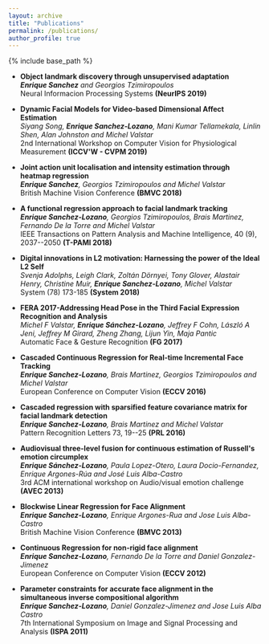 ```yaml
---
layout: archive
title: "Publications"
permalink: /publications/
author_profile: true
---
```


{% include base_path %}

* **Object landmark discovery through unsupervised adaptation**  
***Enrique Sanchez** and Georgios Tzimiropoulos*  
Neural Informacion Processing Systems **(NeurIPS 2019)**  

* **Dynamic Facial Models for Video-based Dimensional Affect Estimation**  
*Siyang Song, **Enrique Sanchez-Lozano**, Mani Kumar Tellamekala, Linlin Shen, Alan Johnston and  Michel Valstar*  
2nd International Workshop on Computer Vision for Physiological Measurement **(ICCV'W - CVPM 2019)**

* **Joint action unit localisation and intensity estimation through heatmap regression**  
***Enrique Sanchez**, Georgios Tzimiropoulos and Michel Valstar*  
British Machine Vision Conference **(BMVC 2018)**  

* **A functional regression approach to facial landmark tracking**  
***Enrique Sanchez-Lozano**, Georgios Tzimiropoulos, Brais Martinez, Fernando De la Torre and Michel Valstar*  
IEEE Transactions on Pattern Analysis and Machine Intelligence, 40 (9), 2037--2050 **(T-PAMI 2018)**  

* **Digital innovations in L2 motivation: Harnessing the power of the Ideal L2 Self**  
*Svenja Adolphs, Leigh Clark, Zoltán Dörnyei, Tony Glover, Alastair Henry, Christine Muir, **Enrique Sanchez-Lozano**, Michel Valstar*  
System (78) 173-185 **(System 2018)** 

* **FERA 2017-Addressing Head Pose in the Third Facial Expression Recognition and Analysis**  
*Michel F Valstar, **Enrique Sánchez-Lozano**, Jeffrey F Cohn, László A Jeni, Jeffrey M Girard, Zheng Zhang, Lijun Yin, Maja Pantic*  
Automatic Face & Gesture Recognition **(FG 2017)**

* **Cascaded Continuous Regression for Real-time Incremental Face Tracking**  
***Enrique Sanchez-Lozano**, Brais Martinez, Georgios Tzimiropoulos and Michel Valstar*  
European Conference on Computer Vision **(ECCV 2016)**

* **Cascaded regression with sparsified feature covariance matrix for facial landmark detection**  
***Enrique Sanchez-Lozano**, Brais Martinez and Michel Valstar*  
Pattern Recognition Letters 73, 19--25 **(PRL 2016)**

* **Audiovisual three-level fusion for continuous estimation of Russell's emotion circumplex**  
***Enrique Sánchez-Lozano**, Paula Lopez-Otero, Laura Docio-Fernandez, Enrique Argones-Rúa and José Luis Alba-Castro*  
3rd ACM international workshop on Audio/visual emotion challenge **(AVEC 2013)**

* **Blockwise Linear Regression for Face Alignment**  
***Enrique Sanchez-Lozano**, Enrique Argones-Rua and Jose Luis Alba-Castro*  
British Machine Vision Conference **(BMVC 2013)**

* **Continuous Regression for non-rigid face alignment**  
***Enrique Sanchez-Lozano**, Fernando De la Torre and Daniel Gonzalez-Jimenez*  
European Conference on Computer Vision **(ECCV 2012)**

* **Parameter constraints for accurate face alignment in the simultaneous inverse compositional algorithm**  
***Enrique Sanchez-Lozano**, Daniel Gonzalez-Jimenez and Jose Luis Alba Castro*  
7th International Symposium on Image and Signal Processing and Analysis **(ISPA 2011)**
